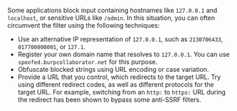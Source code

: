 Some applications block input containing hostnames like `127.0.0.1` and `localhost`, or sensitive URLs like `/admin`. In this situation, you can often circumvent the filter using the following techniques:

- Use an alternative IP representation of `127.0.0.1`, such as `2130706433`, `017700000001`, or `127.1`.
- Register your own domain name that resolves to `127.0.0.1`. You can use `spoofed.burpcollaborator.net` for this purpose.
- Obfuscate blocked strings using URL encoding or case variation.
- Provide a URL that you control, which redirects to the target URL. Try using different redirect codes, as well as different protocols for the target URL. For example, switching from an `http:` to `https:` URL during the redirect has been shown to bypass some anti-SSRF filters.